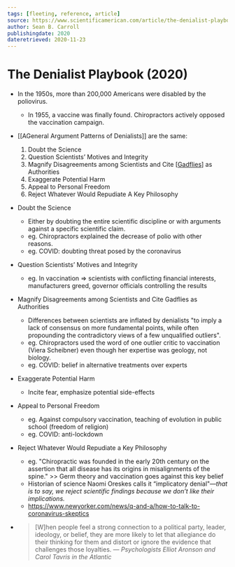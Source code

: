 ```yaml
---
tags: [fleeting, reference, article]
source: https://www.scientificamerican.com/article/the-denialist-playbook/
author: Sean B. Carroll
publishingdate: 2020
dateretrieved: 2020-11-23
---
```


# The Denialist Playbook (2020)

- In the 1950s, more than 200,000 Americans were disabled by the poliovirus.
  - In 1955, a vaccine was finally found. Chiropractors actively opposed the vaccination campaign.
- [[AGeneral Argument Patterns of Denialists]] are the same:
  1. Doubt the Science
  2. Question Scientists’ Motives and Integrity
  3. Magnify Disagreements among Scientists and Cite [[Gadflies]] as Authorities
  4. Exaggerate Potential Harm
  5. Appeal to Personal Freedom
  6. Reject Whatever Would Repudiate A Key Philosophy

- Doubt the Science 
  - Either by doubting the entire scientific discipline or with arguments against a specific scientific claim.
  - eg. Chiropractors explained the decrease of polio with other reasons.
  - eg. COVID: doubting threat posed by the coronavirus
- Question Scientists’ Motives and Integrity
  - eg. In vaccination => scientists with conflicting financial interests, manufacturers greed, governor officials controlling the results
- Magnify Disagreements among Scientists and Cite Gadflies as Authorities
  - Differences between scientists are inflated by denialists "to imply a lack of consensus on more fundamental points, while often propounding the contradictory views of a few unqualified outliers".
  - eg. Chiropractors used the word of one outlier critic to vaccination (Viera Scheibner) even though her expertise was geology, not biology.
  - eg. COVID: belief in alternative treatments over experts
- Exaggerate Potential Harm
  - Incite fear, emphasize potential side-effects
- Appeal to Personal Freedom
  - eg. Against compulsory vaccination, teaching of evolution in public school (freedom of religion)
  - eg. COVID: anti-lockdown
- Reject Whatever Would Repudiate a Key Philosophy 
  - eg. "Chiropractic was founded in the early 20th century on the assertion that all disease has its origins in misalignments of the spine." >> Germ theory and vaccination goes against this key belief
  - Historian of science Naomi Oreskes calls it “implicatory denial"—*that is to say, we reject scientific findings because we don’t like their implications.*
  - https://www.newyorker.com/news/q-and-a/how-to-talk-to-coronavirus-skeptics


- > [W]hen people feel a strong connection to a political party, leader, ideology, or belief, they are more likely to let that allegiance do their thinking for them and distort or ignore the evidence that challenges those loyalties. — *Psychologists Elliot Aronson and Carol Tavris in the Atlantic*

[//begin]: # "Autogenerated link references for markdown compatibility"
[Gadflies]: ../3-literature/gadflies "Gadflies"
[//end]: # "Autogenerated link references"